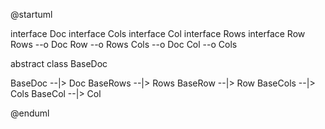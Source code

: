 @startuml

interface Doc
interface Cols
interface Col
interface Rows
interface Row
Rows --o Doc
Row --o Rows
Cols --o Doc
Col --o Cols

abstract class BaseDoc

BaseDoc --|> Doc
BaseRows --|> Rows
BaseRow --|> Row
BaseCols --|> Cols
BaseCol --|> Col

@enduml